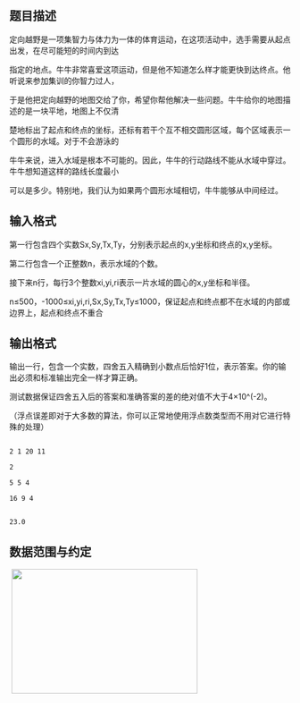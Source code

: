 ## 题目描述

<div>
 定向越野是一项集智力与体力为一体的体育运动，在这项活动中，选手需要从起点出发，在尽可能短的时间内到达
</div> 
<div>
 指定的地点。牛牛非常喜爱这项运动，但是他不知道怎么样才能更快到达终点。他听说来参加集训的你智力过人，
</div> 
<div>
 于是他把定向越野的地图交给了你，希望你帮他解决一些问题。牛牛给你的地图描述的是一块平地，地图上不仅清
</div> 
<div>
 楚地标出了起点和终点的坐标，还标有若干个互不相交圆形区域，每个区域表示一个圆形的水域。对于不会游泳的
</div> 
<div>
 牛牛来说，进入水域是根本不可能的。因此，牛牛的行动路线不能从水域中穿过。牛牛想知道这样的路线长度最小
</div> 
<div>
 可以是多少。特别地，我们认为如果两个圆形水域相切，牛牛能够从中间经过。
</div>

## 输入格式

<div>
 第一行包含四个实数Sx,Sy,Tx,Ty，分别表示起点的x,y坐标和终点的x,y坐标。
</div> 
<div>
 第二行包含一个正整数n，表示水域的个数。
</div> 
<div>
 接下来n行，每行3个整数xi,yi,ri表示一片水域的圆心的x,y坐标和半径。
</div> 
<div>
 n≤500，-1000≤xi,yi,ri,Sx,Sy,Tx,Ty≤1000，保证起点和终点都不在水域的内部或边界上，起点和终点不重合
</div> 
<div></div>

## 输出格式

<div>
 输出一行，包含一个实数，四舍五入精确到小数点后恰好1位，表示答案。你的输出必须和标准输出完全一样才算正确。
</div> 
<div>
 测试数据保证四舍五入后的答案和准确答案的差的绝对值不大于4×10^(-2)。
</div> 
<div>
 （浮点误差即对于大多数的算法，你可以正常地使用浮点数类型而不用对它进行特殊的处理）
</div> 
<div></div>

```input1
2 1 20 11
2
5 5 4
16 9 4
```
```output1
23.0
```
## 数据范围与约定

<p> <img src="https://s2.loli.net/2023/08/15/1XfU9q6mzdw8MLO.png" width="333" height="223" alt=""></p>

